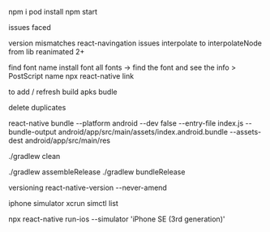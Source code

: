 npm i
pod install
npm start



issues faced

version mismatches
react-navingation issues
interpolate to interpolateNode from lib reanimated 2+


find font name
install font 
all fonts -> find the font and see the info > PostScript name
npx react-native link


 to add / refresh build apks budle

 delete duplicates
 
react-native bundle --platform android --dev false --entry-file index.js --bundle-output android/app/src/main/assets/index.android.bundle --assets-dest android/app/src/main/res


./gradlew clean

./gradlew assembleRelease
./gradlew bundleRelease


versioning 
react-native-version --never-amend


iphone simulator 
xcrun simctl list

npx react-native run-ios --simulator 'iPhone SE (3rd generation)'
